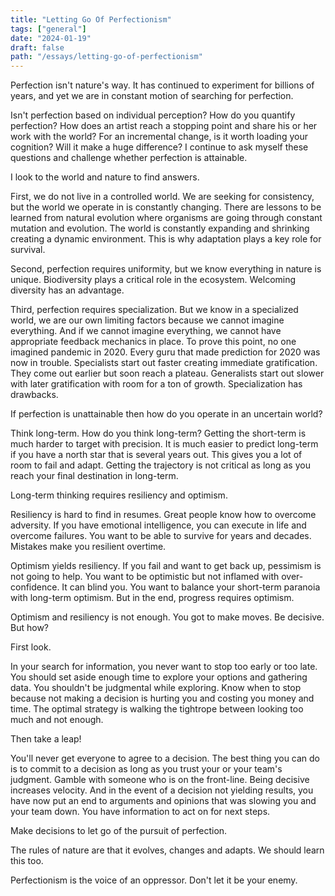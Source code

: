 ```yaml
---
title: "Letting Go Of Perfectionism"
tags: ["general"]
date: "2024-01-19"
draft: false
path: "/essays/letting-go-of-perfectionism"
---
```


Perfection isn't nature's way. It has continued to experiment for billions of years, and yet we are in constant motion of searching for perfection.

Isn't perfection based on individual perception? How do you quantify perfection? How does an artist reach a stopping point and share his or her work with the world? For an incremental change, is it worth loading your cognition? Will it make a huge difference? I continue to ask myself these questions and challenge whether perfection is attainable. 

I look to the world and nature to find answers.

First, we do not live in a controlled world. We are seeking for consistency, but the world we operate in is constantly changing. There are lessons to be learned from natural evolution where organisms are going through constant mutation and evolution. The world is constantly expanding and shrinking creating a dynamic environment. This is why adaptation plays a key role for survival.

Second, perfection requires uniformity, but we know everything in nature is unique. Biodiversity plays a critical role in the ecosystem. Welcoming diversity has an advantage.

Third, perfection requires specialization. But we know in a specialized world, we are our own limiting factors because we cannot imagine everything. And if we cannot imagine everything, we cannot have appropriate feedback mechanics in place. To prove this point, no one imagined pandemic in 2020. Every guru that made prediction for 2020 was now in trouble. Specialists start out faster creating immediate gratification. They come out earlier but soon reach a plateau. Generalists start out slower with later gratification with room for a ton of growth. Specialization has drawbacks. 

If perfection is unattainable then how do you operate in an uncertain world?

Think long-term. How do you think long-term? Getting the short-term is much harder to target with precision. It is much easier to predict long-term if you have a north star that is several years out. This gives you a lot of room to fail and adapt. Getting the trajectory is not critical as long as you reach your final destination in long-term.

Long-term thinking requires resiliency and optimism.

Resiliency is hard to find in resumes. Great people know how to overcome adversity. If you have emotional intelligence, you can execute in life and overcome failures. You want to be able to survive for years and decades. Mistakes make you resilient overtime.

Optimism yields resiliency. If you fail and want to get back up, pessimism is not going to help. You want to be optimistic but not inflamed with over-confidence. It can blind you. You want to balance your short-term paranoia with long-term optimism. But in the end, progress requires optimism.

Optimism and resiliency is not enough. You got to make moves. Be decisive. But how?

First look.

In your search for information, you never want to stop too early or too late. You should set aside enough time to explore your options and gathering data. You shouldn't be judgmental while exploring. Know when to stop because not making a decision is hurting you and costing you money and time. The optimal strategy is walking the tightrope between looking too much and not enough.

Then take a leap!

You'll never get everyone to agree to a decision. The best thing you can do is to commit to a decision as long as you trust your or your team's judgment. Gamble with someone who is on the front-line. Being decisive increases velocity. And in the event of a decision not yielding results, you have now put an end to arguments and opinions that was slowing you and your team down.  You have information to act on for next steps.

Make decisions to let go of the pursuit of perfection. 

The rules of nature are that it evolves, changes and adapts. We should learn this too. 

Perfectionism is the voice of an oppressor. Don't let it be your enemy.